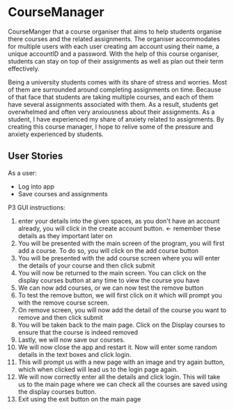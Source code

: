 # CourseManager


CourseManger that a course organiser that aims to help students organise 
there courses and the related assignments. The organiser accommodates for 
multiple users with each user creating am account using their name, a unique 
accountID and a password. With the help of this course organiser, students can
stay on top of their assignments as well as plan out their term effectively.

Being a university students comes with its share of stress and worries. Most of them 
are surrounded around completing assignments on time. Because of that face that students
are taking multiple courses, and each of them have several assignments associated with them. 
As a result, students get overwhelmed and often very anxiousness about their assignments. 
As a student, I have experienced my share of anxiety related to assignments. By creating this
course manager, I hope to relive some of the pressure and anxiety experienced by students.



## User Stories
As a user:
- Log into app
- Save courses and assignments


P3 GUI instructions:
1. enter your details into the given spaces, as you don't have an account already, you will click in the create account
button. <- remember these details as they important later on
2. You will be presented with the main screen of the program, you will first add a course. To do so, you will click on 
the add course button
3. You will be presented with the add course screen where you will enter the details of your course and then click submit
4. You will now be returned to the main screen. You can click on the display courses button at any time to view the
course you have
5. We can now add courses, or we can now test the remove button
6. To test the remove button, we will first click on it which will prompt you with the remove course screen.
7. On remove screen, you will now add the detail of the course you want to remove and then click submit
8. You will be taken back to the main page. Click on the Display courses to ensure that the course is indeed removed
9. Lastly, we will now save our courses.
10. We will now close the app and restart it. Now will enter some random details in the text boxes and click login.
11. This will prompt us with a new page with an image and try again button, which when clicked will lead us to the login 
page again.
12. We will now correctly enter all the details and click login. This will take us to the main page where we can check
all the courses are saved using the display courses button.
13. Exit using the exit button on the main page
